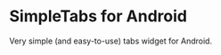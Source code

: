 SimpleTabs for Android
======================

Very simple (and easy-to-use) tabs widget for Android.
